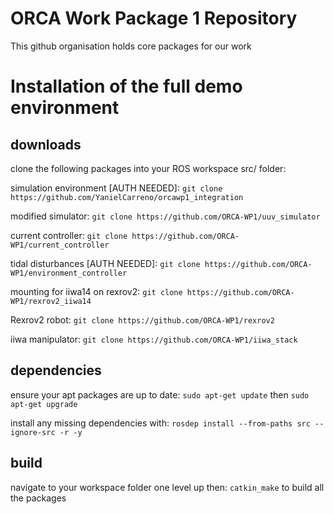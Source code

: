# ORCA Work Package 1 Repository
This github organisation holds core packages for our work

# Installation of the full demo environment

## downloads

clone the following packages into your ROS workspace src/ folder:

simulation environment [AUTH NEEDED]: `git clone https://github.com/YanielCarreno/orcawp1_integration`

modified simulator: `git clone https://github.com/ORCA-WP1/uuv_simulator`

current controller: `git clone https://github.com/ORCA-WP1/current_controller`

tidal disturbances [AUTH NEEDED]: `git clone https://github.com/ORCA-WP1/environment_controller`

mounting for iiwa14 on rexrov2: `git clone https://github.com/ORCA-WP1/rexrov2_iiwa14`

Rexrov2 robot: `git clone https://github.com/ORCA-WP1/rexrov2`

iiwa manipulator: `git clone https://github.com/ORCA-WP1/iiwa_stack`


## dependencies

ensure your apt packages are up to date: `sudo apt-get update` then `sudo apt-get upgrade`

install any missing dependencies with: `rosdep install --from-paths src --ignore-src -r -y`

## build
navigate to your workspace folder one level up then: `catkin_make` to build all the packages